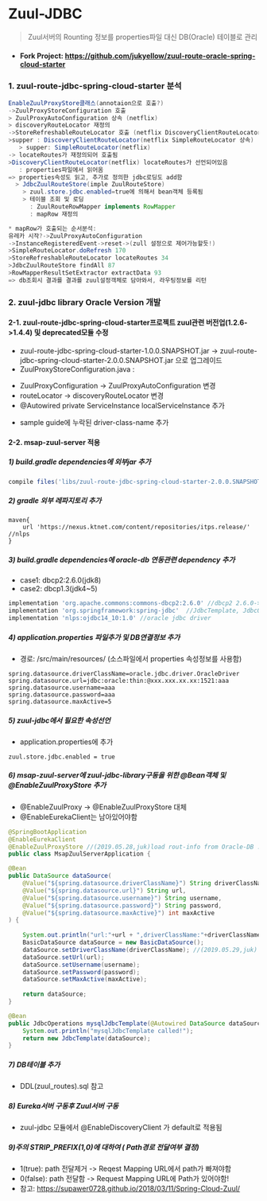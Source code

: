 # Zuul-JDBC 
> Zuul서버의 Rounting 정보를 properties파일 대신 DB(Oracle) 테이블로 관리  

- #### Fork Project: https://github.com/jukyellow/zuul-route-oracle-spring-cloud-starter  

### 1. zuul-route-jdbc-spring-cloud-starter 분석
``` java
EnableZuulProxyStore클래스(annotaion으로 호출?)
->ZuulProxyStoreConfiguration 호출
> ZuulProxyAutoConfiguration 상속 (netflix)
> discoveryRouteLocator 재정의
->StoreRefreshableRouteLocator 호출 (netflix DiscoveryClientRouteLocator상속)
>supper : DiscoveryClientRouteLocator(netflix SimpleRouteLocator 상속)
   > supper: SimpleRouteLocator(netflix)
-> locateRoutes가 재정의되어 호출됨
>DiscoveryClientRouteLocator(netflix) locateRoutes가 선언되어있음
   : properties파일에서 읽어옴
=> properties속성도 읽고, 추가로 정의한 jdbc로딩도 add함
  > JdbcZuulRouteStore(imple ZuulRouteStore)
    > zuul.store.jdbc.enabled=true에 의해서 bean객체 등록됨
    > 테이블 조회 및 로딩
      : ZuulRouteRowMapper implements RowMapper
      : mapRow 재정의

* mapRow가 호출되는 순서분석:
유레카 시작?->ZuulProxyAutoConfiguration
->InstanceRegisteredEvent->reset->(zull 설정으로 제어가능할듯!)
>SimpleRouteLocator.doRefresh 170
>StoreRefreshableRouteLocator locateRoutes 34
>JdbcZuulRouteStore findAll 87
>RowMapperResultSetExtractor extractData 93
=> db조회시 결과를 결과를 zuul설정객체로 담아와서, 라우팅정보를 리턴
```

### 2. zuul-jdbc library Oracle Version 개발

#### 2-1. zuul-route-jdbc-spring-cloud-starter프로젝트 zuul관련 버전업(1.2.6->1.4.4) 및 deprecated모듈 수정
- zuul-route-jdbc-spring-cloud-starter-1.0.0.SNAPSHOT.jar -> zuul-route-jdbc-spring-cloud-starter-2.0.0.SNAPSHOT.jar 으로 업그레이드
- ZuulProxyStoreConfiguration.java :
 * ZuulProxyConfiguration -> ZuulProxyAutoConfiguration 변경
 * routeLocator -> discoveryRouteLocator 변경
 * @Autowired private ServiceInstance localServiceInstance 추가
- sample guide에 누락된 driver-class-name 추가

#### 2-2. msap-zuul-server 적용

##### 1) build.gradle dependencies에 외부jar 추가
``` groovy
compile files('libs/zuul-route-jdbc-spring-cloud-starter-2.0.0.SNAPSHOT.jar')
```

##### 2) gradle 외부 레파지토리 추가
``` groovu
maven{
    url 'https://nexus.ktnet.com/content/repositories/itps.release/' //nlps
}
```

##### 3) build.gradle dependencies에 oracle-db 연동관련 dependency 추가
- case1: dbcp2:2.6.0(jdk8)
- case2: dbcp1.3(jdk4~5)
``` groovy
implementation 'org.apache.commons:commons-dbcp2:2.6.0' //dbcp2 2.6.0->jdk8, dbcp 1.3->jdk4(nlps)
implementation 'org.springframework:spring-jdbc'  //JdbcTemplate, JdbcOperations
implementation 'nlps:ojdbc14_10:1.0' //oracle jdbc driver
```

##### 4) application.properties 파일추가 및 DB연결정보 추가
- 경로: /src/main/resources/ (소스파일에서 properties 속성정보를 사용함)
``` properties
spring.datasource.driverClassName=oracle.jdbc.driver.OracleDriver
spring.datasource.url=jdbc:oracle:thin:@xxx.xxx.xx.xx:1521:aaa
spring.datasource.username=aaa
spring.datasource.password=aaa
spring.datasource.maxActive=5
```

##### 5) zuul-jdbc에서 필요한 속성선언
- application.properties에 추가
``` properties
zuul.store.jdbc.enabled = true
```

##### 6) msap-zuul-server에 zuul-jdbc-library구동을 위한 @Bean객체 및 @EnableZuulProxyStore 추가
- @EnableZuulProxy -> @EnableZuulProxyStore 대체
- @EnableEurekaClient는 남아있어야함
```java
@SpringBootApplication
@EnableEurekaClient
@EnableZuulProxyStore //(2019.05.28,juk)load rout-info from Oracle-DB : @EnableZuulProxy->@EnableZuulProxyStore
public class MsapZuulServerApplication {

@Bean
public DataSource dataSource(
    @Value("${spring.datasource.driverClassName}") String driverClassName,
    @Value("${spring.datasource.url}") String url,
    @Value("${spring.datasource.username}") String username,
    @Value("${spring.datasource.password}") String password,
    @Value("${spring.datasource.maxActive}") int maxActive
) {
    
    System.out.println("url:"+url + ",driverClassName:"+driverClassName);
    BasicDataSource dataSource = new BasicDataSource();
    dataSource.setDriverClassName(driverClassName); //(2019.05.29,juk) add driver-class-name
    dataSource.setUrl(url);
    dataSource.setUsername(username);
    dataSource.setPassword(password);
    dataSource.setMaxActive(maxActive);
    
    return dataSource;
}

@Bean
public JdbcOperations mysqlJdbcTemplate(@Autowired DataSource dataSource) {
    System.out.println("mysqlJdbcTemplate called!");
    return new JdbcTemplate(dataSource);
}
```

##### 7) DB테이블 추가
- DDL(zuul_routes).sql 참고

##### 8) Eureka서버 구동후 Zuul서버 구동
- zuul-jdbc 모듈에서 @EnableDiscoveryClient 가 default로 적용됨

##### 9)주의 STRIP_PREFIX(1,0)에 대하여 ( Path경로 전달여부 결정)
- 1(true): path 전달제거 -> Reqest Mapping URL에서 path가 빠져야함
- 0(false): path 전달함 -> Request Mapping URL에  Path가 있어야함!
- 참고:  https://supawer0728.github.io/2018/03/11/Spring-Cloud-Zuul/
 

